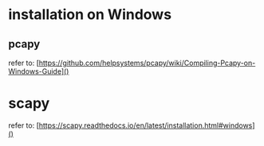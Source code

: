 # installation on Windows
## pcapy
refer to: [https://github.com/helpsystems/pcapy/wiki/Compiling-Pcapy-on-Windows-Guide]()

# scapy
refer to: [https://scapy.readthedocs.io/en/latest/installation.html#windows]()